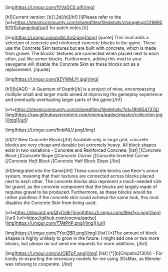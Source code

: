 [img]https://i.imgur.com/fVVaDCS.gif[/img]

[h1]Current version: [b]1.2d[/b][/h1]
[i]Please refer to the [url=https://steamcommunity.com/sharedfiles/filedetails/changelog/2298956701]changelog[/url] for patch notes.[/i]

[img]https://i.imgur.com/cdhLXnQ.png[/img]
[quote]
This mod adds a selection of concrete and reinforced concrete blocks to the game. These use the Concrete Skin textures but are built with concrete, which is made from gravel. The blocks' textures are connected when placed next to each other, just like armor blocks. Furthermore, adding this mod to your savegame will disable the Concrete Skin as these blocks act as a replacement.
[/quote]

[img]https://i.imgur.com/9ZYWMJY.jpg[/img]

[h1][b]AQD - A Quantum of Depth[/b] is a project of mine, encompassing multiple small and larger mods aimed at improving the gameplay experience and eventually overhauling larger parts of the game:[/h1]

[url=https://steamcommunity.com/sharedfiles/filedetails/?id=1808547374][img]https://raw.githubusercontent.com/enenra/aqdse/master/collection.jpg[/img][/url]

[img]https://i.imgur.com/5nbiNLV.png[/img]

[h1]12 New Concrete Blocks[/h1]
Available only in large grid, concrete blocks are very cheap and durable but extremely heavy. All block shapes exist in two variations - Concrete and Reinforced Concrete:
[list]
[*]Concrete Block
[*]Concrete Slope
[*]Concrete Corner
[*]Concrete Inverted Corner
[*]Concrete Half Block
[*]Concrete Half Block Slope
[/list]

[h1]Integrated into the Game[/h1]
These concrete blocks use Keen's armor system, meaning that their textures are connected across blocks placed next to each other. The concrete blocks also represent a much-needed sink for gravel, as the concrete component that the blocks are largely made of requires gravel to be produced. Furthermore, as these blocks would be rather pointless if the concrete skin could achieve the same look, this mod disables the Concrete Skin from being used.

[url=https://discord.gg/QtyCsBr][img]https://i.imgur.com/l8exfyn.png[/img][/url]
[url=https://github.com/enenra/aqdse][img]https://i.imgur.com/T7AtPhP.png[/img][/url]

[img]https://i.imgur.com/7Yen2BR.png[/img]
[list]
[*]The amount of block shapes is highly unlikely to grow in the future. I might add one or two more blocks, but please do not send me requests for more additions.
[/list]

[img]https://i.imgur.com/uUOBTpF.png[/img]
[list]
[*][b]Chipstix213[/b] - For kindly re-exporting the necessary models for me using 3DsMax, as Blender was refusing to cooperate.
[/list]